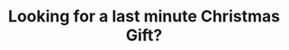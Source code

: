 ---
published: false 
title: Looking for a last minute Christmas Gift?
image: "https://googledrive.com/host/0B2YHeCssXjxzNGVKVjBockI3YXc/calendars.jpg"
link-label: "Learn More"
link: personal/2015-artisan-photo-calendar-sale/
---
